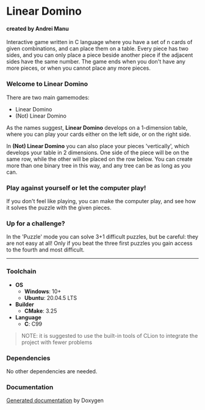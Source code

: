 # Linear Domino

#### created by Andrei Manu

Interactive game written in C language where you have a set of n cards of given combinations, and can place them on
a table. Every piece has two sides, and you can only place a piece beside another piece if the adjacent sides have the same
number. The game ends when you don't have any more pieces, or when you cannot place any more pieces. 

### Welcome to Linear Domino

There are two main gamemodes:
- Linear Domino
- (Not) Linear Domino

As the names suggest, **Linear Domino** develops on a 1-dimension table, where you can play your cards either
on the left side, or on the right side.

In **(Not) Linear Domino** you can also place your pieces 'vertically', which develops your table in 2 dimensions.
One side of the piece will be on the same row, while the other will be placed on the row below. You can create more than one
binary tree in this way, and any tree can be as long as you can. 

### Play against yourself or let the computer play!

If you don't feel like playing, you can make the computer play, and see how it solves the puzzle with the 
given pieces.

### Up for a challenge?

In the 'Puzzle' mode you can solve 3+1 difficult puzzles, but be careful: they are 
not easy at all! Only if you beat the three first puzzles you gain access to the fourth and
most difficult.

---

### Toolchain

- **OS**
    - **Windows**: 10+
    - **Ubuntu**: 20.04.5 LTS
- **Builder**
    - **CMake**: 3.25
- **Language**
    - **C**: C99

> NOTE: it is suggested to use the built-in tools of CLion to integrate the
> project with fewer problems

### Dependencies

No other dependencies are needed.

### Documentation

[Generated documentation](docs/html/index.html) by Doxygen
